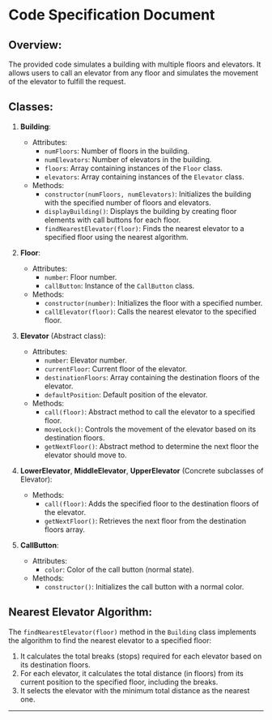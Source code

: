 
# Code Specification Document

## Overview:

The provided code simulates a building with multiple floors and elevators. It allows users to call an elevator from any floor and simulates the movement of the elevator to fulfill the request.

## Classes:

1. **Building**:
   - Attributes:
     - `numFloors`: Number of floors in the building.
     - `numElevators`: Number of elevators in the building.
     - `floors`: Array containing instances of the `Floor` class.
     - `elevators`: Array containing instances of the `Elevator` class.
   - Methods:
     - `constructor(numFloors, numElevators)`: Initializes the building with the specified number of floors and elevators.
     - `displayBuilding()`: Displays the building by creating floor elements with call buttons for each floor.
     - `findNearestElevator(floor)`: Finds the nearest elevator to a specified floor using the nearest algorithm.

2. **Floor**:
   - Attributes:
     - `number`: Floor number.
     - `callButton`: Instance of the `CallButton` class.
   - Methods:
     - `constructor(number)`: Initializes the floor with a specified number.
     - `callElevator(floor)`: Calls the nearest elevator to the specified floor.

3. **Elevator** (Abstract class):
   - Attributes:
     - `number`: Elevator number.
     - `currentFloor`: Current floor of the elevator.
     - `destinationFloors`: Array containing the destination floors of the elevator.
     - `defaultPosition`: Default position of the elevator.
   - Methods:
     - `call(floor)`: Abstract method to call the elevator to a specified floor.
     - `moveLock()`: Controls the movement of the elevator based on its destination floors.
     - `getNextFloor()`: Abstract method to determine the next floor the elevator should move to.

4. **LowerElevator**, **MiddleElevator**, **UpperElevator** (Concrete subclasses of Elevator):
   - Methods:
     - `call(floor)`: Adds the specified floor to the destination floors of the elevator.
     - `getNextFloor()`: Retrieves the next floor from the destination floors array.

5. **CallButton**:
   - Attributes:
     - `color`: Color of the call button (normal state).
   - Methods:
     - `constructor()`: Initializes the call button with a normal color.

## Nearest Elevator Algorithm:

The `findNearestElevator(floor)` method in the `Building` class implements the algorithm to find the nearest elevator to a specified floor:
1. It calculates the total breaks (stops) required for each elevator based on its destination floors.
2. For each elevator, it calculates the total distance (in floors) from its current position to the specified floor, including the breaks.
3. It selects the elevator with the minimum total distance as the nearest one.

---

